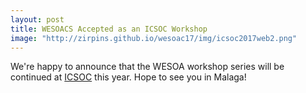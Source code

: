 ```yaml
---
layout: post
title: WESOACS Accepted as an ICSOC Workshop
image: "http://zirpins.github.io/wesoac17/img/icsoc2017web2.png"
---
```


We're happy to announce that the WESOA workshop series will be continued at [ICSOC](http://www.icsoc.org) this year. Hope to see you in Malaga!
